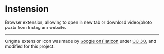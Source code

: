 # Instension

Browser extension, allowing to open in new tab or download video/photo posts from Instagram website.

---

Original extension icon was made by [Google on FlatIcon](https://www.flaticon.com/authors/google) under [CC 3.0](https://creativecommons.org/licenses/by/3.0/legalcode), and modified for this project.
